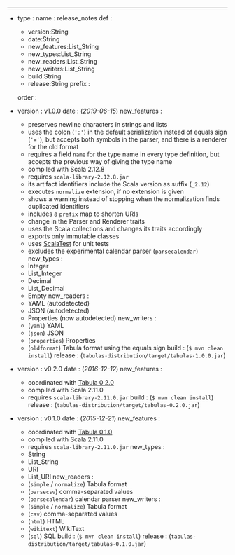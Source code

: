 ---

- type :
    name : release_notes
    def :
    - version:String
    - date:String
    - new_features:List_String
    - new_types:List_String
    - new_readers:List_String
    - new_writers:List_String
    - build:String
    - release:String
    prefix :

    order :

- version : v1.0.0
  date : (*2019-06-15*)
  new_features :
  - preserves newline characters in strings and lists
  - uses the colon (`':'`) in the default serialization instead of equals sign (`'='`), but accepts both symbols in the parser, and there is a renderer for the old format
  - requires a field `name` for the type name in every type definition, but accepts the previous way of giving the type name
  - compiled with Scala 2.12.8
  - requires `scala-library-2.12.8.jar`
  - its artifact identifiers include the Scala version as suffix (`_2.12`)
  - executes `normalize` extension, if no extension is given
  - shows a warning instead of stopping when the normalization finds duplicated identifiers
  - includes a `prefix` map to shorten URIs
  - change in the Parser and Renderer traits
  - uses the Scala collections and changes its traits accordingly
  - exports only immutable classes
  - uses [ScalaTest](http://www.scalatest.org) for unit tests
  - excludes the experimental calendar parser (`parsecalendar`)
  new_types :
  - Integer
  - List_Integer
  - Decimal
  - List_Decimal
  - Empty
  new_readers :
  - YAML (autodetected)
  - JSON (autodetected)
  - Properties (now autodetected)
  new_writers :
  - (`yaml`) YAML
  - (`json`) JSON
  - (`properties`) Properties
  - (`oldformat`) Tabula format using the equals sign
  build : (`$ mvn clean install`)
  release : (`tabulas-distribution/target/tabulas-1.0.0.jar`)

- version : v0.2.0
  date : (*2016-12-12*)
  new_features :
  - coordinated with [Tabula 0.2.0](https://github.com/julianmendez/tabula)
  - compiled with Scala 2.11.0
  - requires `scala-library-2.11.0.jar`
  build : (`$ mvn clean install`)
  release : (`tabulas-distribution/target/tabulas-0.2.0.jar`)

- version : v0.1.0
  date : (*2015-12-21*)
  new_features :
  - coordinated with [Tabula 0.1.0](https://github.com/julianmendez/tabula)
  - compiled with Scala 2.11.0
  - requires `scala-library-2.11.0.jar`
  new_types :
  - String
  - List_String
  - URI
  - List_URI
  new_readers :
  - (`simple` / `normalize`) Tabula format
  - (`parsecsv`) comma-separated values
  - (`parsecalendar`) calendar parser
  new_writers :
  - (`simple` / `normalize`) Tabula format
  - (`csv`) comma-separated values
  - (`html`) HTML
  - (`wikitext`) WikiText
  - (`sql`) SQL
  build : (`$ mvn clean install`)
  release : (`tabulas-distribution/target/tabulas-0.1.0.jar`)


